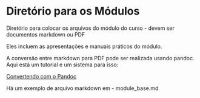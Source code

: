 # Diretório para os Módulos
Diretório para colocar os arquivos do módulo do curso - devem ser documentos markdown ou PDF

Eles incluem as apresentações e manuais práticos do módulo.

A conversão entre markdown para PDF pode ser realizada usando pandoc. Aqui está um tutorial e um sistema para isso:

[Convertendo com o Pandoc](https://github.com/WCSCourses/format_convert)



Há um exemplo de arquivo markdown em - module_base.md

